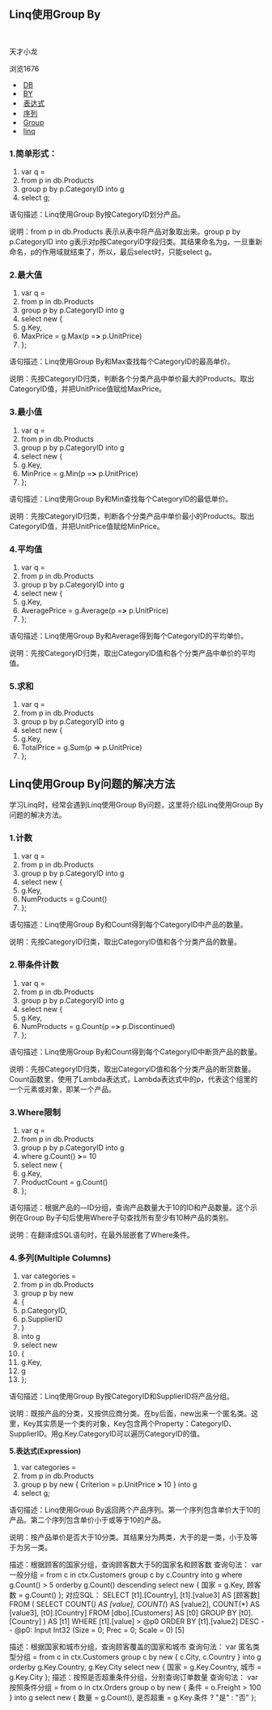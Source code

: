 ##                                                 Linq使用Group By

​                                                                                              

天才小龙



浏览1676

- ​                             [DB](https://yq.aliyun.com/tags/type_blog-tagid_1245/)                         
- ​                             [BY](https://yq.aliyun.com/tags/type_blog-tagid_1284/)                         
- ​                             [表达式](https://yq.aliyun.com/tags/type_blog-tagid_1440/)                         
- ​                             [序列](https://yq.aliyun.com/tags/type_blog-tagid_1484/)                         
- ​                             [Group](https://yq.aliyun.com/tags/type_blog-tagid_2291/)                         
- ​                             [linq](https://yq.aliyun.com/tags/type_blog-tagid_2635/)                         



### **1.简单形式：**

1. var q =  
2. from p in db.Products 
3. group p by p.CategoryID into g
4. select g;

语句描述：Linq使用Group By按CategoryID划分产品。

说明：from p in db.Products 表示从表中将产品对象取出来。group p by p.CategoryID into  g表示对p按CategoryID字段归类。其结果命名为g，一旦重新命名，p的作用域就结束了，所以，最后select时，只能select g。

### **2.最大值**

1. var q =  
2. from p in db.Products 
3. group p by p.CategoryID into g
4. select new {
5. g.Key,
6. MaxPrice = g.Max(p =**>** p.UnitPrice) 
7. };

语句描述：Linq使用Group By和Max查找每个CategoryID的最高单价。

说明：先按CategoryID归类，判断各个分类产品中单价最大的Products。取出CategoryID值，并把UnitPrice值赋给MaxPrice。

### **3.最小值**

1. var q =  
2. from p in db.Products 
3. group p by p.CategoryID into g
4. select new {
5. g.Key,
6. MinPrice = g.Min(p =**>** p.UnitPrice) 
7. };

语句描述：Linq使用Group By和Min查找每个CategoryID的最低单价。

说明：先按CategoryID归类，判断各个分类产品中单价最小的Products。取出CategoryID值，并把UnitPrice值赋给MinPrice。

### **4.平均值**

1. var q =  
2. from p in db.Products 
3. group p by p.CategoryID into g
4. select new {
5. g.Key,
6. AveragePrice = g.Average(p =**>** p.UnitPrice) 
7. };

语句描述：Linq使用Group By和Average得到每个CategoryID的平均单价。

说明：先按CategoryID归类，取出CategoryID值和各个分类产品中单价的平均值。

### **5.求和**

1. var q =  
2. from p in db.Products 
3. group p by p.CategoryID into g
4. select new {
5. g.Key,
6. TotalPrice = g.Sum(p => p.UnitPrice) 
7. };





## Linq使用Group By问题的解决方法

学习Linq时，经常会遇到Linq使用Group By问题，这里将介绍Linq使用Group By问题的解决方法。

### **1.计数**

1. var q =   
2. from p in db.Products  
3. group p by p.CategoryID into g  
4. select new {  
5. g.Key,  
6. NumProducts = g.Count()  
7. }; 

语句描述：Linq使用Group By和Count得到每个CategoryID中产品的数量。

说明：先按CategoryID归类，取出CategoryID值和各个分类产品的数量。

### **2.带条件计数**

1. var q =   
2. from p in db.Products  
3. group p by p.CategoryID into g  
4. select new {  
5. g.Key,  
6. NumProducts = g.Count(p =**>** p.Discontinued)  
7. }; 

语句描述：Linq使用Group By和Count得到每个CategoryID中断货产品的数量。

说明：先按CategoryID归类，取出CategoryID值和各个分类产品的断货数量。 Count函数里，使用了Lambda表达式，Lambda表达式中的p，代表这个组里的一个元素或对象，即某一个产品。

### **3.Where限制**

1. var q =   
2. from p in db.Products  
3. group p by p.CategoryID into g  
4. where g.Count() **>**= 10   
5. select new {  
6. g.Key,  
7. ProductCount = g.Count()  
8. }; 

语句描述：根据产品的―ID分组，查询产品数量大于10的ID和产品数量。这个示例在Group By子句后使用Where子句查找所有至少有10种产品的类别。

说明：在翻译成SQL语句时，在最外层嵌套了Where条件。

### **4.多列(Multiple Columns)**

1. var categories =   
2. from p in db.Products  
3. group p by new  
4. {  
5. p.CategoryID,  
6. p.SupplierID  
7. }  
8. into g  
9. select new  
10. {  
11. g.Key,  
12. g  
13. }; 

语句描述：Linq使用Group By按CategoryID和SupplierID将产品分组。

说明：既按产品的分类，又按供应商分类。在by后面，new出来一个匿名类。这里，Key其实质是一个类的对象，Key包含两个Property：CategoryID、SupplierID。用g.Key.CategoryID可以遍历CategoryID的值。

**5.表达式(Expression)**

1. var categories =   
2. from p in db.Products  
3. group p by new { Criterion = p.UnitPrice **>** 10 } into g   
4. select g; 

语句描述：Linq使用Group By返回两个产品序列。第一个序列包含单价大于10的产品。第二个序列包含单价小于或等于10的产品。

说明：按产品单价是否大于10分类。其结果分为两类，大于的是一类，小于及等于为另一类。

 

描述：根据顾客的国家分组，查询顾客数大于5的国家名和顾客数
查询句法：
var 一般分组 = from c in ctx.Customers
group c by c.Country into g
where g.Count() > 5
orderby g.Count() descending
select new
{
国家 = g.Key,
顾客数 = g.Count()
};
对应SQL：
SELECT [t1].[Country], [t1].[value3] AS [顾客数]
FROM (
SELECT COUNT(*) AS [value], COUNT(*) AS [value2], COUNT(*) AS [value3], [t0].[Country]
FROM [dbo].[Customers] AS [t0]
GROUP BY [t0].[Country]
) AS [t1]
WHERE [t1].[value] > @p0
ORDER BY [t1].[value2] DESC
-- @p0: Input Int32 (Size = 0; Prec = 0; Scale = 0) [5]

描述：根据国家和城市分组，查询顾客覆盖的国家和城市
查询句法：
var 匿名类型分组 = from c in ctx.Customers
group c by new { c.City, c.Country } into g
orderby g.Key.Country, g.Key.City
select new
{
国家 = g.Key.Country,
城市 = g.Key.City
};
描述：按照是否超重条件分组，分别查询订单数量
查询句法：
var 按照条件分组 = from o in ctx.Orders
group o by new { 条件 = o.Freight > 100 } into g
select new
{
数量 = g.Count(),
是否超重 = g.Key.条件 ? "是" : "否"
};